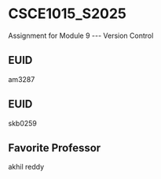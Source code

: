 # CSCE1015_S2025

Assignment for Module 9 --- Version Control

## EUID
am3287
## EUID
skb0259
## Favorite Professor
akhil reddy
